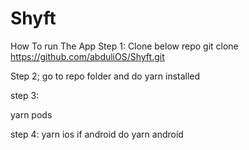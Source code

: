 # Shyft

How To run The App
Step 1: Clone below repo
git clone https://github.com/abduliOS/Shyft.git

Step 2;
go to repo folder and do yarn installed

step 3: 

yarn pods

step 4: 
yarn ios if android do yarn android